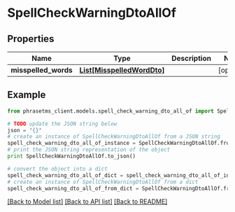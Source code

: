 # SpellCheckWarningDtoAllOf

## Properties

| Name                 | Type                                                | Description | Notes      |
| -------------------- | --------------------------------------------------- | ----------- | ---------- |
| **misspelled_words** | [**List[MisspelledWordDto]**](MisspelledWordDto.md) |             | [optional] |

## Example

```python
from phrasetms_client.models.spell_check_warning_dto_all_of import SpellCheckWarningDtoAllOf

# TODO update the JSON string below
json = "{}"
# create an instance of SpellCheckWarningDtoAllOf from a JSON string
spell_check_warning_dto_all_of_instance = SpellCheckWarningDtoAllOf.from_json(json)
# print the JSON string representation of the object
print SpellCheckWarningDtoAllOf.to_json()

# convert the object into a dict
spell_check_warning_dto_all_of_dict = spell_check_warning_dto_all_of_instance.to_dict()
# create an instance of SpellCheckWarningDtoAllOf from a dict
spell_check_warning_dto_all_of_from_dict = SpellCheckWarningDtoAllOf.from_dict(spell_check_warning_dto_all_of_dict)
```

[[Back to Model list]](../README.md#documentation-for-models) [[Back to API list]](../README.md#documentation-for-api-endpoints) [[Back to README]](../README.md)
